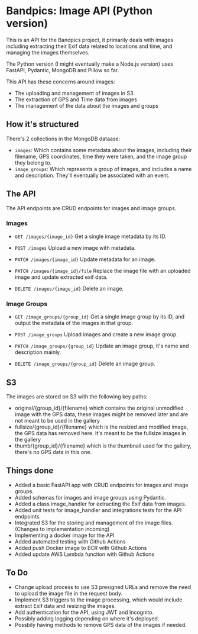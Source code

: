 # Bandpics: Image API (Python version)
This is an API for the Bandpics project, it primarily deals with images including extracting their Exif data related to locations and time, and managing the images themselves.

The Python version (I might eventually make a Node.js version) uses FastAPI, Pydantic, MongoDB and Pillow so far.

This API has these concerns around images:
- The uploading and management of images in S3
- The extraction of GPS and Time data from images
- The management of the data about the images and groups

## How it's structured
There's 2 collections in the MongoDB dataase:
- `images`: Which contains some metadata about the images, including their filename, GPS coordinates, time they were taken, and the image group they belong to.
- `image_groups`: Which represents a group of images, and includes a name and description. They'll eventually be associated with an event.

## The API
The API endpoints are CRUD endpoints for images and image groups.

### Images

- `GET /images/{image_id}`
    Get a single image metadata by its ID.

- `POST /images`
    Upload a new image with metadata.

- `PATCH /images/{image_id}`
    Update metadata for an image.

- `PATCH /images/{image_id}/file`
    Replace the image file with an uploaded image and update extracted exif data.

- `DELETE /images/{image_id}`
    Delete an image.

### Image Groups

- `GET /image_groups/{group_id}`
    Get a single image group by its ID, and output the metadata of the images in that group.

- `POST /image_groups`
    Upload images and create a new image group.

- `PATCH /image_groups/{group_id}`
    Update an image group, it's name and description mainly.

- `DELETE /image_groups/{group_id}`
    Delete an image group.

## S3
The images are stored on S3 with the following key paths:
- original/{group_id}/{filename} which contains the original unmodified image with the GPS data, these images might be removed later and are not meant to be used in the gallery
- fullsize/{group_id}/{filename} which is the resized and modified image, the GPS data has removed here. It's meant to be the fullsize images in the gallery
- thumb/{group_id}/{filename} which is the thumbnail used for the gallery, there's no GPS data in this one.

## Things done
- Added a basic FastAPI app with CRUD endpoints for images and image groups.
- Added schemas for images and image groups using Pydantic.
- Added a class image_handler for extracting the Exif data from images.
- Added unit tests for image_handler and integrations tests for the API endpoints.
- Integrated S3 for the storing and management of the image files. (Changes to implementation incoming)
- Implementing a docker image for the API
- Added automated testing with Github Actions
- Added push Docker image to ECR with Github Actions
- Added update AWS Lambda function with Github Actions

## To Do
- Change upload process to use S3 presigned URLs and remove the need to upload the image file in the request body.
- Implement S3 triggers to the image processing, which would include extract Exif data and resizing the images.
- Add authentication for the API, using JWT and Incognito.
- Possibly adding logging depending on where it's deployed.
- Possbily having methods to remove GPS data of the images if needed.